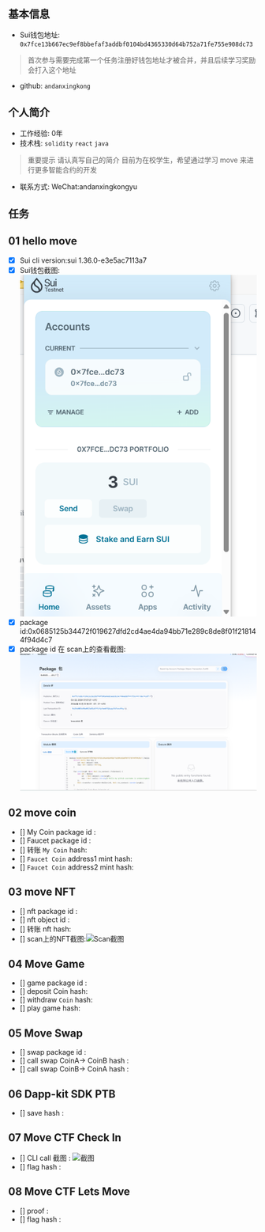 ## 基本信息
- Sui钱包地址: `0x7fce13b667ec9ef8bbefaf3addbf0104bd4365330d64b752a71fe755e908dc73`
> 首次参与需要完成第一个任务注册好钱包地址才被合并，并且后续学习奖励会打入这个地址
- github: `andanxingkong`

## 个人简介
- 工作经验: 0年
- 技术栈: `solidity` `react` `java`
> 重要提示 请认真写自己的简介
 目前为在校学生，希望通过学习 move 来进行更多智能合约的开发
- 联系方式: WeChat:andanxingkongyu

## 任务

##   01 hello move  
- [x] Sui cli version:sui 1.36.0-e3e5ac7113a7
- [x] Sui钱包截图: ![Sui钱包截图](./images/qiaobao.png)
- [x] package id:0x0685125b34472f019627dfd2cd4ae4da94bb71e289c8de8f01f218144f94d4c7
- [x] package id 在 scan上的查看截图:![Scan截图](./images/id.png)

##   02 move coin
- [] My Coin package id : 
- [] Faucet package id : 
- [] 转账 `My Coin` hash:
- [] `Faucet Coin` address1 mint hash:
- [] `Faucet Coin` address2 mint hash:

##   03 move NFT
- [] nft package id :
- [] nft object id : 
- [] 转账 nft  hash:
- [] scan上的NFT截图:![Scan截图](./images/你的图片地址)

##   04 Move Game
- [] game package id :
- [] deposit Coin hash:
- [] withdraw `Coin` hash:
- [] play game hash:

##   05 Move Swap
- [] swap package id :
- [] call swap CoinA-> CoinB  hash :
- [] call swap CoinB-> CoinA  hash :

##   06 Dapp-kit SDK PTB
- [] save hash :

##   07 Move CTF Check In
- [] CLI call 截图 : ![截图](./images/你的图片地址)
- [] flag hash :

##   08 Move CTF Lets Move
- [] proof : 
- [] flag hash :
